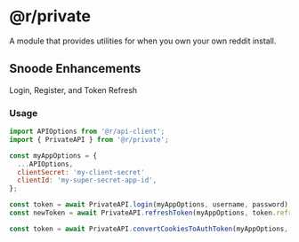 \@r/private
============

A module that provides utilities for when you own your own reddit install.

Snoode Enhancements
-------------------

Login, Register, and Token Refresh

### Usage

```javascript
import APIOptions from '@r/api-client';
import { PrivateAPI } from '@r/private';

const myAppOptions = {
  ...APIOptions,
  clientSecret: 'my-client-secret'
  clientId: 'my-super-secret-app-id',
};

const token = await PrivateAPI.login(myAppOptions, username, password);
const newToken = await PrivateAPI.refreshToken(myAppOptions, token.refresh_token);

const token = await PrivateAPI.convertCookiesToAuthToken(myAppOptions, cookies.split(';'));
```
